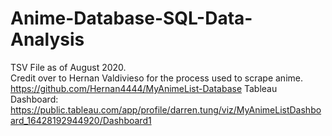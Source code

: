 # Anime-Database-SQL-Data-Analysis
TSV File as of August 2020.   
Credit over to Hernan Valdivieso for the process used to scrape anime. https://github.com/Hernan4444/MyAnimeList-Database
Tableau Dashboard: https://public.tableau.com/app/profile/darren.tung/viz/MyAnimeListDashboard_16428192944920/Dashboard1
